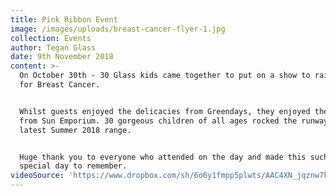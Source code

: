```yaml
---
title: Pink Ribbon Event
image: /images/uploads/breast-cancer-flyer-1.jpg
collection: Events
author: Tegan Glass
date: 9th November 2018
content: >-
  On October 30th - 30 Glass kids came together to put on a show to raise money
  for Breast Cancer.


  Whilst guests enjoyed the delicacies from Greendays, they enjoyed the showcase
  from Sun Emporium. 30 gorgeous children of all ages rocked the runway in the
  latest Summer 2018 range.


  Huge thank you to everyone who attended on the day and made this such a
  special day to remember.
videoSource: 'https://www.dropbox.com/sh/6o6y1fmpp5plwts/AAC4XN_jqznw7k-QAMpDby3Ya?dl=0'
---
```


